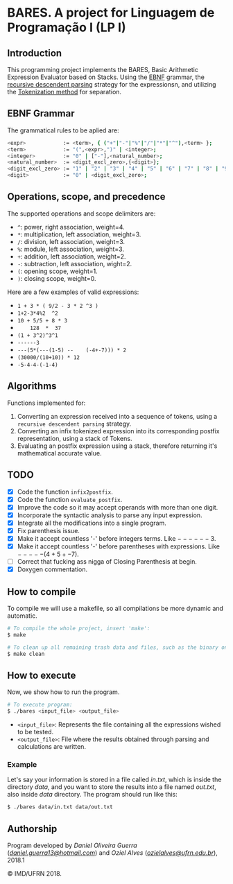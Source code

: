 # BARES. A project for Linguagem de Programação I (LP I)

## Introduction

This programming project implements the BARES, Basic Arithmetic Expression Evaluator based on Stacks. Using the [EBNF](https://en.wikipedia.org/wiki/Extended_Backus%E2%80%93Naur_form) grammar, the [recursive descendent parsing](https://en.wikipedia.org/wiki/Recursive_descent_parser) strategy for the expressionsn, and utilizing the [Tokenization method](https://en.wikipedia.org/wiki/Lexical_analysis#Tokenization) for separation.

## EBNF Grammar

The grammatical rules to be aplied are:
```bash
<expr>			  := <term>, { ("+"|"-"|"%"|"/"|"*"|"^"),<term> };
<term>			  := "(",<expr>,")" | <integer>;
<integer>		  := "0" | ["-"],<natural_number>;
<natural_number>  := <digit_excl_zero>,{<digit>};
<digit_excl_zero> := "1" | "2" | "3" | "4" | "5" | "6" | "7" | "8" | "9";
<digit>			  := "0" | <digit_excl_zero>;
```

## Operations, scope, and precedence

The supported operations and scope delimiters are:

- `^`: power, right association, weight=4.
- `*`: multiplication, left association, weight=3.
- `/`: division, left association, weight=3.
- `%`: module, left association, weight=3.
- `+`: addition, left association, weight=2.
- `-`: subtraction, left association, wight=2.
- `(`: opening scope, weight=1.
- `)`: closing scope, weight=0.

Here are a few examples of valid expressions:

- `1 + 3 * ( 9/2 - 3 * 2 ^3 )`
- `1+2-3*4%2  ^2`
- `10 + 5/5 + 8 * 3`
- `    128  *  37`
- `(1 + 3^2)^3^1`
- `------3`
- `---(5*(---(1-5) --    (-4+-7))) * 2`
- `(30000/(10+10)) * 12`
- `-5-4-4-(-1-4)`

## Algorithms

Functions implemented for:

1. Converting an expression received into a sequence of tokens, using a `recursive descendent parsing` strategy.
2. Converting an infix tokenized expression into its corresponding postfix representation, using a stack of Tokens.
3. Evaluating an postfix expression using a stack, therefore returning it's mathematical accurate value.

## TODO

- [x] Code the function `infix2postfix`.
- [x] Code the function `evaluate_postfix`.
- [x] Improve the code so it may accept operands with more than one digit.
- [x] Incorporate the syntactic analysis to parse any input expression.
- [x] Integrate all the modifications into a single program.
- [x] Fix parenthesis issue.
- [x] Make it accept countless '-' before integers terms. Like  $------3$.
- [x] Make it accept countless '-' before parentheses with expressions. Like $-----(4+5+-7)$.
- [ ] Correct that fucking ass nigga of Closing Parenthesis at begin.
- [x] Doxygen commentation.

## How to compile

To compile we will use a makefile, so all compilations be more dynamic and automatic.
```bash
# To compile the whole project, insert 'make':
$ make

# To clean up all remaining trash data and files, such as the binary ones, insert 'make clean':
$ make clean
```

## How to execute

Now, we show how to run the program. 
```bash
# To execute program:
$ ./bares <input_file> <output_file>
```
- `<input_file>`: Represents the file containing all the expressions wished to be tested.
- `<output_file>`: File where the results obtained through parsing and calculations are written.

### Example

Let's say your information is stored in a file called $in.txt$, which is inside the directory $data$, and you want to store the results into a file named $out.txt$, also inside $data$ directory. The program should run like this:
```bash
$ ./bares data/in.txt data/out.txt
```

## Authorship

Program developed by _Daniel Oliveira Guerra_ (*daniel.guerra13@hotmail.com*) and _Oziel Alves_ (*ozielalves@ufrn.edu.br*), 2018.1

&copy; IMD/UFRN 2018.
